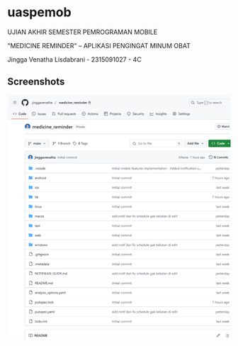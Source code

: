 # uaspemob

UJIAN AKHIR SEMESTER PEMROGRAMAN MOBILE

"MEDICINE REMINDER" – APLIKASI PENGINGAT MINUM OBAT


Jingga Venatha Lisdabrani - 2315091027 - 4C

## Screenshots
![App](assets/commitawalgithub.png)
